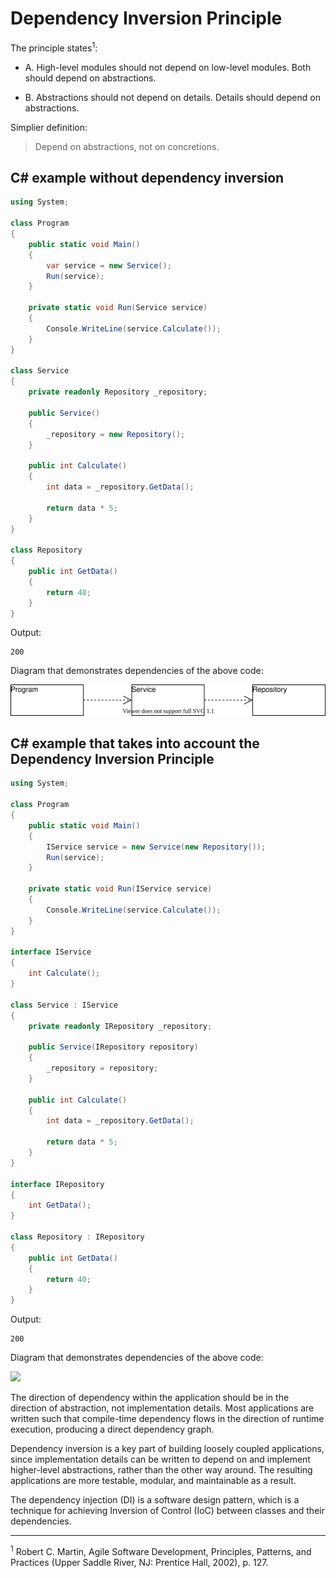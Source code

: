 # Dependency Inversion Principle

The principle states<sup>1</sup>:

* A. High-level modules should not depend on low-level modules. Both should depend on abstractions.

* B. Abstractions should not depend on details. Details should depend on abstractions.

Simplier definition:

> Depend on abstractions, not on concretions.

## C# example without dependency inversion

```csharp
using System;

class Program
{
    public static void Main()
    {
        var service = new Service();
        Run(service);
    }

    private static void Run(Service service)
    {
        Console.WriteLine(service.Calculate());
    }
}

class Service
{
    private readonly Repository _repository;

    public Service()
    {
        _repository = new Repository();
    }

    public int Calculate()
    {
        int data = _repository.GetData();

        return data * 5;
    }
}

class Repository
{
    public int GetData()
    {
        return 40;
    }
}
```

Output:

```output
200
```

Diagram that demonstrates dependencies of the above code:

<img src="svg/dip-no.svg">

## C# example that takes into account the Dependency Inversion Principle

```csharp
using System;

class Program
{
    public static void Main()
    {
        IService service = new Service(new Repository());
        Run(service);
    }

    private static void Run(IService service)
    {
        Console.WriteLine(service.Calculate());
    }
}

interface IService
{
    int Calculate();
}

class Service : IService
{
    private readonly IRepository _repository;

    public Service(IRepository repository)
    {
        _repository = repository;
    }

    public int Calculate()
    {
        int data = _repository.GetData();

        return data * 5;
    }
}

interface IRepository
{
    int GetData();
}

class Repository : IRepository
{
    public int GetData()
    {
        return 40;
    }
}
```

Output:

```output
200
```

Diagram that demonstrates dependencies of the above code:

<img src="svg/dip.svg">

The direction of dependency within the application should be in the direction of abstraction, not implementation details. Most applications are written such that compile-time dependency flows in the direction of runtime execution, producing a direct dependency graph.

Dependency inversion is a key part of building loosely coupled applications, since implementation details can be written to depend on and implement higher-level abstractions, rather than the other way around. The resulting applications are more testable, modular, and maintainable as a result.

The dependency injection (DI) is a software design pattern, which is a technique for achieving Inversion of Control (IoC) between classes and their dependencies.

<hr>

<sup>1</sup> Robert C. Martin, Agile Software Development, Principles, Patterns, and Practices (Upper Saddle River, NJ: Prentice Hall, 2002), p. 127.
